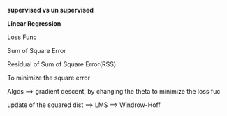 **supervised vs un supervised**

**Linear Regression**

Loss Func 

Sum of Square Error

Residual of Sum of Square Error(RSS)

To minimize the square error

Algos ==> gradient descent, by changing the theta to minimize the loss fuc

update of the squared dist ==> LMS ==> Windrow-Hoff